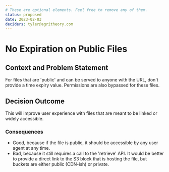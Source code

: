 ```yaml
---
# These are optional elements. Feel free to remove any of them.
status: proposed
date: 2023-02-03
deciders: tyler@agritheory.com
---
```

# No Expiration on Public Files

## Context and Problem Statement

For files that are 'public' and can be served to anyone with the URL, don't provide a time expiry value.
Permissions are also bypassed for these files. 

## Decision Outcome

This will improve user experience with files that are meant to be linked or widely accessible.

### Consequences

* Good, because if the file is public, it should be accessible by any user agent at any time.
* Bad, because it still requires a call to the 'retrieve' API. It would be better to provide a direct link to the S3 block that is hosting the file, but buckets are either public (CDN-ish) or private. 

